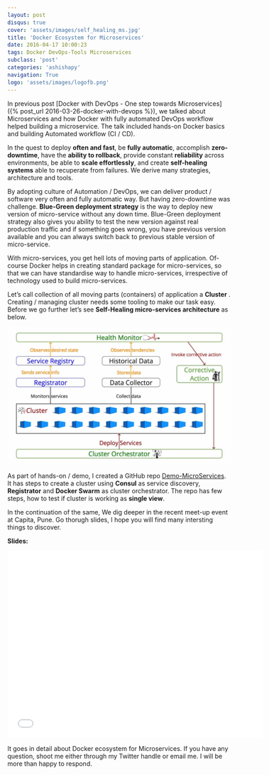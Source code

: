 ```yaml
---
layout: post
disqus: true
cover: 'assets/images/self_healing_ms.jpg'
title: 'Docker Ecosystem for Microservices'
date: 2016-04-17 10:00:23
tags: Docker DevOps-Tools Microservices
subclass: 'post'
categories: 'ashishapy'
navigation: True
logo: 'assets/images/logofb.png'
---
```


In previous post [Docker with DevOps - One step towards Microservices]({% post_url 2016-03-26-docker-with-devops %}), we talked about Microservices and how Docker with fully automated DevOps workflow helped building a microservice. The talk included hands-on Docker basics and building Automated workflow (CI / CD).

In the quest to deploy **often and fast**, be **fully automatic**, accomplish **zero-downtime**, have the **ability to rollback**, provide constant **reliability** across environments, be able to **scale effortlessly**, and create **self-healing systems** able to recuperate from failures. We derive many strategies, architecture and tools.

By adopting culture of Automation / DevOps, we can deliver product / software very often and fully automatic way. But having zero-downtime was challenge. **Blue-Green deployment strategy** is the way to deploy new version of micro-service without any down time. Blue-Green deployment strategy also gives you ability to test the new version against real production traffic and if something goes wrong, you have previous version available and you can always switch back to previous stable version of micro-service.

With micro-services, you get hell lots of moving parts of application. Of-course Docker helps in creating standard package for micro-services, so that we can have standardise way to handle micro-services, irrespective of technology used to build micro-services.

Let’s call collection of all moving parts (containers) of application a **Cluster** . Creating / managing cluster needs some tooling to make our task easy. Before we go further let’s see **Self-Healing micro-services architecture** as below.

![Self-Healing Architecture](/assets/images/self_healing_ms.jpg)

As part of hands-on / demo, I created a GitHub repo [Demo-MicroServices](https://github.com/ashishapy/demo-microservices-v1). It has steps to create a cluster using **Consul** as service discovery, **Registrator** and **Docker Swarm** as cluster orchestrator. The repo has few steps, how to test if cluster is working as **single view**.

In the continuation of the same, We dig deeper in the recent meet-up event at Capita, Pune. Go thorugh slides, I hope you will find many intersting things to discover.

**Slides:**

<iframe src="//slides.com/ashishapy/docker-microservices/embed" width="576" height="420" scrolling="no" frameborder="0" webkitallowfullscreen mozallowfullscreen allowfullscreen></iframe>

It goes in detail about Docker ecosystem for Microservices. If you have any question, shoot me either through my Twitter handle or email me. I will be more than happy to respond.